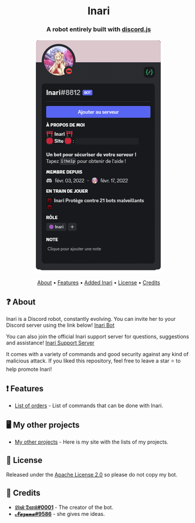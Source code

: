 <h1 align="center">
  <br>
  Inari
  <br>
</h1>

<h3 align=center>A robot entirely built with <a href=https://github.com/discordjs/discord.js>discord.js</a></h3>

<p align="center">
  <a href="https://inari.neko-world.ovh/"><img src="https://raw.githubusercontent.com/Link0Darck/Inari/main/Img/Inari.PNG"></a>
</p>

<p align="center">
  <a href="#about">About</a>
  •
  <a href="#Features">Features</a>
  •
  <a href="https://inari.neko-world.ovh/invite">Added Inari</a>
  •
  <a href="#license">License</a>
  •
  <a href="#credits">Credits</a>
</p>

## ❓ About

Inari is a Discord robot, constantly evolving. You can invite her to your Discord server using the link below!
[Inari Bot](https://inari.neko-world.ovh/invite)

You can also join the official Inari support server for questions, suggestions and assistance!
[Inari Support Server](https://inari.neko-world.ovh/support)

It comes with a variety of commands and good security against any kind of malicious attack.
If you liked this repository, feel free to leave a star ⭐ to help promote Inari!

## ❗ Features

 * [List of orders](https://inari.neko-world.ovh/docs) - List of commands that can be done with Inari.

## 🖥️ My other projects

 * [My other projects](https://linkdarck.neko-world.ovh/Projets/) - Here is my site with the lists of my projects.

## 📖 License

Released under the [Apache License 2.0](https://github.com/Link0Darck/Inari/blob/main/LICENSE) so please do not copy my bot.

## 📜 Credits

* **[𝔏𝔦𝔫𝑘 𝔇𝔞𝔯𝔠𝑘#0001](https://github.com/Link0Darck/)** - The creator of the bot.
* **[𝓝𝓪𝔃𝓾𝓷𝓪#9586](https://github.com/Link0Darck/)** - she gives me ideas.
